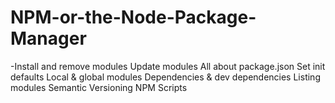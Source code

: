 # NPM-or-the-Node-Package-Manager

-Install and remove modules
Update modules
All about package.json
Set init defaults
Local & global modules
Dependencies & dev dependencies
Listing modules
Semantic Versioning
NPM Scripts
